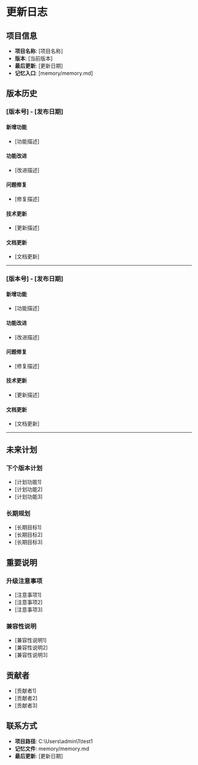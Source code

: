 ﻿# 更新日志

## 项目信息
- **项目名称**: [项目名称]
- **版本**: [当前版本]
- **最后更新**: [更新日期]
- **记忆入口**: [memory/memory.md]

## 版本历史

### [版本号] - [发布日期]
#### 新增功能
- [功能描述]

#### 功能改进
- [改进描述]

#### 问题修复
- [修复描述]

#### 技术更新
- [更新描述]

#### 文档更新
- [文档更新]

---

### [版本号] - [发布日期]
#### 新增功能
- [功能描述]

#### 功能改进
- [改进描述]

#### 问题修复
- [修复描述]

#### 技术更新
- [更新描述]

#### 文档更新
- [文档更新]

---

## 未来计划
### 下个版本计划
- [计划功能1]
- [计划功能2]
- [计划功能3]

### 长期规划
- [长期目标1]
- [长期目标2]
- [长期目标3]

## 重要说明
### 升级注意事项
- [注意事项1]
- [注意事项2]
- [注意事项3]

### 兼容性说明
- [兼容性说明1]
- [兼容性说明2]
- [兼容性说明3]

## 贡献者
- [贡献者1]
- [贡献者2]
- [贡献者3]

## 联系方式
- **项目路径**: C:\Users\admin\1\test1
- **记忆文件**: memory/memory.md
- **最后更新**: [更新日期]